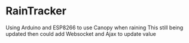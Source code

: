 # RainTracker
Using Arduino and ESP8266 to use Canopy when raining
This still being updated then could add Websocket and Ajax to update value
